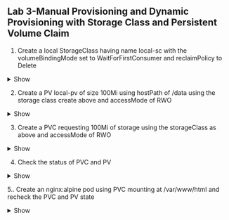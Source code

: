 ## Lab 3-Manual Provisioning and Dynamic Provisioning with Storage Class and Persistent Volume Claim 


1. Create a local StorageClass having name local-sc with the volumeBindingMode set to WaitForFirstConsumer and reclaimPolicy to Delete

  <details><summary>Show</summary>
<p>

```bash
apiVersion: storage.k8s.io/v1
kind: StorageClass
metadata:
  annotations:
  name: local-sc
provisioner: kubernetes.io/no-provisioner
reclaimPolicy: Delete
volumeBindingMode: WaitForFirstConsumer
```
</p>
</details>

2. Create a PV local-pv of size 100Mi using hostPath of /data using the storage class create above and accessMode of RWO
  <details><summary>Show</summary>
<p>

```bash
apiVersion: v1
kind: PersistentVolume
metadata:
  name: local-pv
spec:
  accessModes:
  - ReadWriteOnce
  capacity:
    storage: 100Mi
  hostPath:
    path: /data
  storageClassName: local-sc
```
</p>
</details>

3.  Create a PVC requesting 100Mi of storage using the storageClass as above and accessMode of RWO

  <details><summary>Show</summary>
<p>

```bash
kind: PersistentVolumeClaim
apiVersion: v1
metadata:
  name: local-pvc
spec:
  accessModes:
  - ReadWriteOnce
  storageClassName: local-sc
  resources:
    requests:
      storage: 100Mi
```
</p>
</details>

4.  Check the status of PVC and PV

  <details><summary>Show</summary>
<p>

```bash
kubectl get pv,pvc
```
</p>
</details>

5.. Create an nginx:alpine pod using PVC mounting at /var/www/html and recheck the PVC and PV state

  <details><summary>Show</summary>
<p>

```bash
apiVersion: v1
kind: Pod
metadata:
  name: nginx
  labels:
    name: nginx
spec:
  containers:
  - name: nginx
    image: nginx:alpine
    volumeMounts:
      - name: local-persistent-storage
        mountPath: /var/www/html
  volumes:
    - name: local-persistent-storage
      persistentVolumeClaim:
        claimName: local-pvc
```
</p>
</details>
